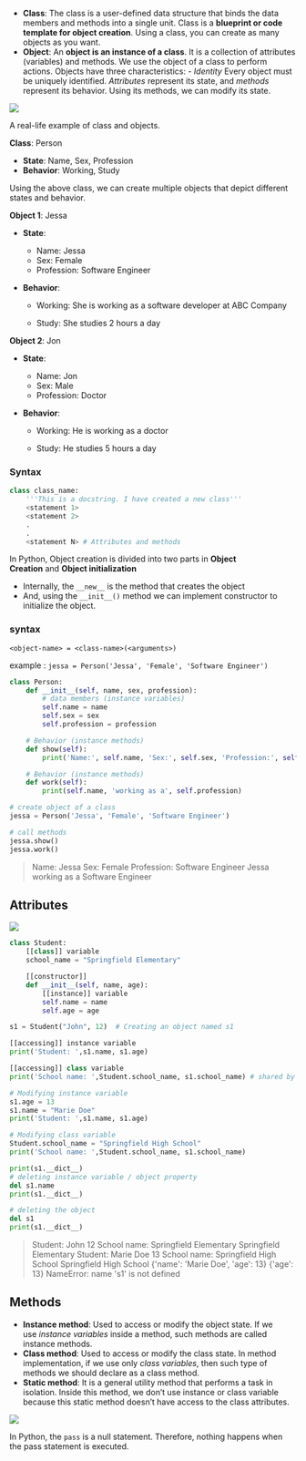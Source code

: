-   **Class**: The class is a user-defined data structure that binds the data members and methods into a single unit. Class is a **blueprint or code template for object creation**. Using a class, you can create as many objects as you want.
-   **Object**: An **object is an instance of a class**. It is a collection of attributes (variables) and methods. We use the object of a class to perform actions.
Objects have three characteristics: -   *Identity* Every object must be uniquely identified. *Attributes* represent its state, and *methods* represent its behavior. Using its methods, we can modify its state.

![](https://pynative.com/wp-content/uploads/2021/08/class_and_objects.jpg)

A real-life example of class and objects.

**Class**: Person

-   **State**: Name, Sex, Profession
-   **Behavior**: Working, Study

Using the above class, we can create multiple objects that depict different states and behavior.

**Object 1**: Jessa

-   **State**:
    -   Name: Jessa
    -   Sex: Female
    -   Profession: Software Engineer
-   **Behavior**:
    
    -   Working: She is working as a software developer at ABC Company
    
    -   Study: She studies 2 hours a day

**Object 2**: Jon

-   **State**:
    -   Name: Jon
    -   Sex: Male
    -   Profession: Doctor
-   **Behavior**:
    
    -   Working: He is working as a doctor
    
    -   Study: He studies 5 hours a day

### Syntax
```python
class class_name:
    '''This is a docstring. I have created a new class'''
    <statement 1>
    <statement 2>
    .
    .
    <statement N> # Attributes and methods
```

In Python, Object creation is divided into two parts in **Object Creation** and **Object initialization**

-   Internally, the `__new__` is the method that creates the object
-   And, using the `__init__()` method we can implement constructor to initialize the object.

### syntax
`<object-name> = <class-name>(<arguments>)`

example : `jessa = Person('Jessa', 'Female', 'Software Engineer')`

```python
class Person:
    def __init__(self, name, sex, profession):
        # data members (instance variables)
        self.name = name
        self.sex = sex
        self.profession = profession

    # Behavior (instance methods)
    def show(self):
        print('Name:', self.name, 'Sex:', self.sex, 'Profession:', self.profession)

    # Behavior (instance methods)
    def work(self):
        print(self.name, 'working as a', self.profession)

# create object of a class
jessa = Person('Jessa', 'Female', 'Software Engineer')

# call methods
jessa.show()
jessa.work()

```

>Name: Jessa Sex: Female Profession: Software Engineer
>Jessa working as a Software Engineer

## Attributes

![](https://pynative.com/wp-content/uploads/2021/08/class_attributes_in_python.jpg)

```python
class Student:
    [[class]] variable
    school_name = "Springfield Elementary"

    [[constructor]]
    def __init__(self, name, age):
        [[instance]] variable
        self.name = name
        self.age = age

s1 = Student("John", 12)  # Creating an object named s1

[[accessing]] instance variable
print('Student: ',s1.name, s1.age)

[[accessing]] class variable
print('School name: ',Student.school_name, s1.school_name) # shared by all instances

# Modifying instance variable 
s1.age = 13
s1.name = "Marie Doe"
print('Student: ',s1.name, s1.age)

# Modifying class variable
Student.school_name = "Springfield High School"
print('School name: ',Student.school_name, s1.school_name)

print(s1.__dict__)
# deleting instance variable / object property
del s1.name
print(s1.__dict__)

# deleting the object
del s1
print(s1.__dict__)
```

>Student:  John 12
>School name:  Springfield Elementary Springfield Elementary
>Student:  Marie Doe 13
>School name:  Springfield High School Springfield High School
>{'name': 'Marie Doe', 'age': 13}
>{'age': 13}
>NameError: name 's1' is not defined


## Methods

-   **Instance method**: Used to access or modify the object state. If we use *instance variables* inside a method, such methods are called instance methods.
-   **Class method**: Used to access or modify the class state. In method implementation, if we use only *class variables*, then such type of methods we should declare as a class method.
-   **Static method**: It is a general utility method that performs a task in isolation. Inside this method, we don’t use instance or class variable because this static method doesn’t have access to the class attributes.

![](https://pynative.com/wp-content/uploads/2021/08/python_class_method_vs_static_method_vs_instance_method.png)


In Python, the `pass` is a null statement. Therefore, nothing happens when the pass statement is executed.